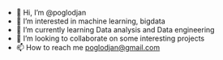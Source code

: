 - 👋 Hi, I’m @poglodjan
- 👀 I’m interested in machine learning, bigdata
- 🌱 I’m currently learning Data analysis and Data engineering
- 💞️ I’m looking to collaborate on some interesting projects
- 📫 How to reach me poglodjan@gmail.com

<!---
poglodjan/poglodjan is a ✨ special ✨ repository because its `README.md` (this file) appears on your GitHub profile.
You can click the Preview link to take a look at your changes.
--->
